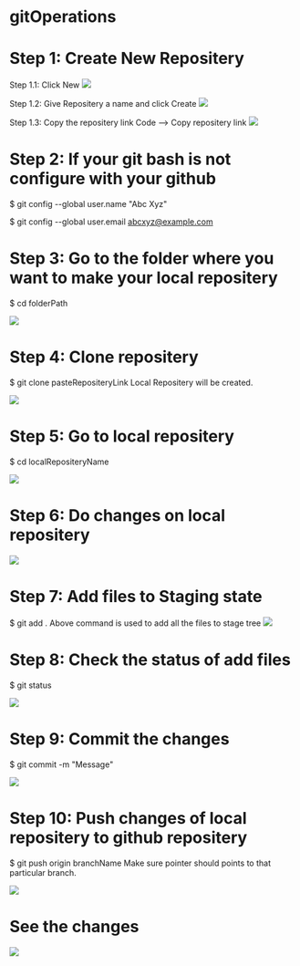 # gitOperations

# Step 1: Create New Repositery
  Step 1.1: Click New 
![](GitImg/new.PNG)

  Step 1.2: Give Repositery a name and click Create
![](GitImg/repoName.PNG)

  Step 1.3: Copy the repositery link
  Code --> Copy repositery link
![](GitImg/copyLink.PNG)

# Step 2: If your git bash is not configure with your github

$ git config --global user.name "Abc Xyz"

$ git config --global user.email abcxyz@example.com

# Step 3: Go to the folder where you want to make your local repositery
$ cd folderPath

![](GitImg/goToFolder.PNG)

# Step 4: Clone repositery
$ git clone pasteRepositeryLink
Local Repositery will be created.

![](GitImg/cloneRepo.PNG)

# Step 5: Go to local repositery
$ cd localRepositeryName

![](GitImg/localRepoFolder.PNG)

# Step 6: Do changes on local repositery

![](GitImg/tempFile.PNG)

# Step 7: Add files to Staging state
$ git add .
Above command is used to add all the files to stage tree
![](GitImg/gitAdd.PNG)

# Step 8: Check the status of add files
$ git status

![](GitImg/gitStatus.PNG)

# Step 9: Commit the changes
$ git commit -m "Message"

![](GitImg/gitCommit.PNG)

# Step 10: Push changes of local repositery to github repositery
$ git push origin branchName
Make sure pointer should points to that particular branch.

![](GitImg/gitPush.PNG)

# See the changes

![](GitImg/changes.PNG)



 